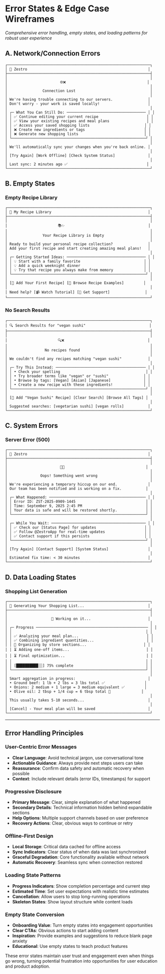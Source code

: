# Error States & Edge Case Wireframes

*Comprehensive error handling, empty states, and loading patterns for robust user experience*

## A. Network/Connection Errors

```
┌─────────────────────────────────────────────────────────────────┐
│ 🍳 Zestro                                                       │
├─────────────────────────────────────────────────────────────────┤
│                                                                 │
│                        🌐❌                                     │
│                                                                 │
│                Connection Lost                                  │
│                                                                 │
│ We're having trouble connecting to our servers.                │
│ Don't worry - your work is saved locally!                      │
│                                                                 │
│ ┌─ What You Can Still Do: ──────────────────────────────────── │ │
│ │ ✅ Continue editing your current recipe                      │ │
│ │ ✅ View your existing recipes and meal plans                 │ │
│ │ ✅ Access your saved shopping lists                         │ │
│ │ ❌ Create new ingredients or tags                           │ │
│ │ ❌ Generate new shopping lists                              │ │
│ └─────────────────────────────────────────────────────────────┘ │
│                                                                 │
│ We'll automatically sync your changes when you're back online. │
│                                                                 │
│ [Try Again] [Work Offline] [Check System Status]               │
│                                                                 │
│ Last sync: 2 minutes ago ✅                                    │
└─────────────────────────────────────────────────────────────────┘
```

## B. Empty States

### Empty Recipe Library
```
┌─────────────────────────────────────────────────────────────────┐
│ 🍳 My Recipe Library                                            │
├─────────────────────────────────────────────────────────────────┤
│                                                                 │
│                       📚✨                                      │
│                                                                 │
│                Your Recipe Library is Empty                     │
│                                                                 │
│ Ready to build your personal recipe collection?                │
│ Add your first recipe and start creating amazing meal plans!   │
│                                                                 │
│ ┌─ Getting Started Ideas: ──────────────────────────────────── │ │
│ │ 💡 Start with a family favorite                             │ │
│ │ 💡 Add a quick weeknight dinner                             │ │
│ │ 💡 Try that recipe you always make from memory              │ │
│ └─────────────────────────────────────────────────────────────┘ │
│                                                                 │
│ [🎯 Add Your First Recipe] [📖 Browse Recipe Examples]         │
│                                                                 │
│ Need help? [📹 Watch Tutorial] [💬 Get Support]                │
└─────────────────────────────────────────────────────────────────┘
```

### No Search Results
```
┌─────────────────────────────────────────────────────────────────┐
│ 🔍 Search Results for "vegan sushi"                             │
├─────────────────────────────────────────────────────────────────┤
│                                                                 │
│                       🔍❌                                      │
│                                                                 │
│                 No recipes found                                │
│                                                                 │
│ We couldn't find any recipes matching "vegan sushi"            │
│                                                                 │
│ ┌─ Try This Instead: ───────────────────────────────────────── │ │
│ │ • Check your spelling                                       │ │
│ │ • Try broader terms like "vegan" or "sushi"                │ │
│ │ • Browse by tags: [Vegan] [Asian] [Japanese]               │ │
│ │ • Create a new recipe with these ingredients!              │ │
│ └─────────────────────────────────────────────────────────────┘ │
│                                                                 │
│ [🎯 Add "Vegan Sushi" Recipe] [Clear Search] [Browse All Tags] │
│                                                                 │
│ Suggested searches: [vegetarian sushi] [vegan rolls]           │
└─────────────────────────────────────────────────────────────────┘
```

## C. System Errors

### Server Error (500)
```
┌─────────────────────────────────────────────────────────────────┐
│ 🍳 Zestro                                                       │
├─────────────────────────────────────────────────────────────────┤
│                                                                 │
│                        🔧💔                                     │
│                                                                 │
│               Oops! Something went wrong                        │
│                                                                 │
│ We're experiencing a temporary hiccup on our end.              │
│ Our team has been notified and is working on a fix.           │
│                                                                 │
│ ┌─ What Happened: ──────────────────────────────────────────── │ │
│ │ Error ID: ZST-2025-0909-1445                                │ │
│ │ Time: September 9, 2025 2:45 PM                             │ │
│ │ Your data is safe and will be restored shortly.             │ │
│ └─────────────────────────────────────────────────────────────┘ │
│                                                                 │
│ ┌─ While You Wait: ─────────────────────────────────────────── │ │
│ │ ✅ Check our [Status Page] for updates                      │ │
│ │ ✅ Follow @ZestroApp for real-time updates                  │ │
│ │ ✅ Contact support if this persists                         │ │
│ └─────────────────────────────────────────────────────────────┘ │
│                                                                 │
│ [Try Again] [Contact Support] [System Status]                  │
│                                                                 │
│ Estimated fix time: < 30 minutes                               │
└─────────────────────────────────────────────────────────────────┘
```

## D. Data Loading States

### Shopping List Generation
```
┌─────────────────────────────────────────────────────────────────┐
│ 🛒 Generating Your Shopping List...                             │
├─────────────────────────────────────────────────────────────────┤
│                                                                 │
│                    🔄 Working on it...                          │
│                                                                 │
│ ┌─ Progress ─────────────────────────────────────────────────── │ │
│ │                                                             │ │
│ │ ✅ Analyzing your meal plan...                               │ │
│ │ ✅ Combining ingredient quantities...                        │ │
│ │ 🔄 Organizing by store sections...                          │ │
│ │ ⏳ Adding one-off items...                                   │ │
│ │ ⏳ Final optimization...                                     │ │
│ │                                                             │ │
│ │ [██████████░░] 75% complete                                 │ │
│ └─────────────────────────────────────────────────────────────┘ │
│                                                                 │
│ Smart aggregation in progress:                                 │
│ • Ground beef: 1 lb + 2 lbs = 3 lbs total ✅                  │
│ • Onions: 2 medium + 1 large = 3 medium equivalent ✅         │
│ • Olive oil: 2 tbsp + 1/4 cup = 6 tbsp total 🔄              │
│                                                                 │
│ This usually takes 5-10 seconds...                             │
│                                                                 │
│ [Cancel] - Your meal plan will be saved                        │
└─────────────────────────────────────────────────────────────────┘
```

---

## Error Handling Principles

### User-Centric Error Messages
- **Clear Language**: Avoid technical jargon, use conversational tone
- **Actionable Guidance**: Always provide next steps users can take
- **Reassurance**: Confirm data safety and automatic recovery when possible
- **Context**: Include relevant details (error IDs, timestamps) for support

### Progressive Disclosure
- **Primary Message**: Clear, simple explanation of what happened
- **Secondary Details**: Technical information hidden behind expandable sections
- **Help Options**: Multiple support channels based on user preference
- **Recovery Actions**: Clear, obvious ways to continue or retry

### Offline-First Design
- **Local Storage**: Critical data cached for offline access
- **Sync Indicators**: Clear status of when data was last synchronized
- **Graceful Degradation**: Core functionality available without network
- **Automatic Recovery**: Seamless sync when connection restored

### Loading State Patterns
- **Progress Indicators**: Show completion percentage and current step
- **Estimated Time**: Set user expectations with realistic time estimates
- **Cancellation**: Allow users to stop long-running operations
- **Skeleton States**: Show layout structure while content loads

### Empty State Conversion
- **Onboarding Value**: Turn empty states into engagement opportunities
- **Clear CTAs**: Obvious actions to start adding content
- **Inspiration**: Provide examples and suggestions to reduce blank page anxiety
- **Educational**: Use empty states to teach product features

These error states maintain user trust and engagement even when things go wrong, turning potential frustration into opportunities for user education and product adoption.